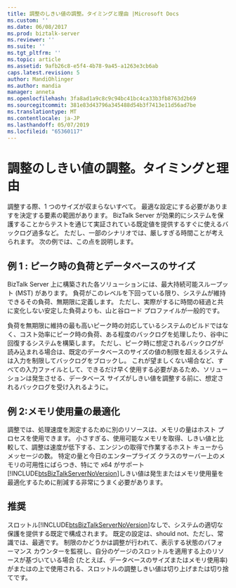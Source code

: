 ```yaml
---
title: 調整のしきい値の調整。タイミングと理由 |Microsoft Docs
ms.custom: ''
ms.date: 06/08/2017
ms.prod: biztalk-server
ms.reviewer: ''
ms.suite: ''
ms.tgt_pltfrm: ''
ms.topic: article
ms.assetid: 9afb26c8-e5f4-4b78-9a45-a1263e3cb6ab
caps.latest.revision: 5
author: MandiOhlinger
ms.author: mandia
manager: anneta
ms.openlocfilehash: 3fa8ad1a9c8c9c94bc41bc4ca33b3fb8763d2b69
ms.sourcegitcommit: 381e83d43796a345488d54b3f7413e11d56ad7be
ms.translationtype: MT
ms.contentlocale: ja-JP
ms.lasthandoff: 05/07/2019
ms.locfileid: "65360117"
---
```

# <a name="adjusting-throttling-thresholds-when-and-why"></a>調整のしきい値の調整。タイミングと理由
調整する際、1 つのサイズが収まらないすべて。 最適な設定にする必要がありますを決定する要素の範囲があります。 BizTalk Server が効果的にシステムを保護することからテストを通じて実証されている既定値を提供するすぐに使えるバックログ過多など。 ただし、一部のシナリオでは、厳しすぎる時間ことが考えられます。 次の例では、この点を説明します。  
  
## <a name="example-1-peak-loads-and-database-size"></a>例 1 : ピーク時の負荷とデータベースのサイズ  
 BizTalk Server 上に構築された各ソリューションには、最大持続可能スループット (MST) があります。 負荷がこのレベルを下回っている限り、システムが維持できるその負荷、無期限に定義します。 ただし、実際がするに時間の経過と共に変化しない安定した負荷よりも、山と谷ロード プロファイルが一般的です。  
  
 負荷を無期限に維持の最も高いピーク時の対応しているシステムのビルドではなく、コスト効率にピーク時の負荷、ある程度のバックログを処理したり、谷中に回復するシステムを構築します。 ただし、ピーク時に想定されるバックログが読み込まれる場合は、既定のデータベースのサイズの値の制限を超えるシステムは入力を制限してバックログをブロックし。 これが望ましくない場合など、すべての入力ファイルとして、できるだけ早く使用する必要があるため、ソリューションは発生させる、データベース サイズがしきい値を調整する前に、想定されるバックログを受け入れるように。  
  
## <a name="example-2-memory-usage-optimization"></a>例 2:メモリ使用量の最適化  
 調整では、処理速度を測定するために別のリソースは、メモリの量はホスト プロセスを使用できます。 小さすぎる、使用可能なメモリを取得、しきい値と比較して、調整は速度が低下する、エンジンの取得で作業するホスト キューからメッセージの数。 特定の量と今日のエンタープライズ クラスのサーバー上のメモリの可用性にばらつき、特にで x64 がサポート[!INCLUDE[btsBizTalkServerNoVersion](../includes/btsbiztalkservernoversion-md.md)]しきい値は発生またはメモリ使用量を最適化するために削減する非常にうまく必要があります。  
  
## <a name="recommendation"></a>推奨  
 スロットル[!INCLUDE[btsBizTalkServerNoVersion](../includes/btsbiztalkservernoversion-md.md)]なしで、システムの適切な保護を提供する既定で構成されます。 既定の設定は、should not、ただし、常識では、最適です。 制限のかどうかは調整が行われて、表示する状態のパフォーマンス カウンターを監視し、自分のゲージのスロットルを適用する上のリソースが基づいている場合 (たとえば、データベースのサイズまたはメモリ使用率) がまたはの上で使用される、スロットルの調整しきい値は切り上げまたは切り捨てです。